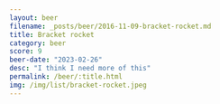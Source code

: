```yaml
---
layout: beer
filename: _posts/beer/2016-11-09-bracket-rocket.md
title: Bracket rocket
category: beer
score: 9
beer-date: "2023-02-26"
desc: "I think I need more of this"
permalink: /beer/:title.html
img: /img/list/bracket-rocket.jpeg
---
```

